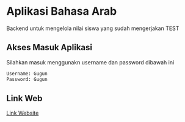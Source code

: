 # Aplikasi Bahasa Arab

Backend untuk mengelola nilai siswa yang sudah mengerjakan TEST

## Akses Masuk Aplikasi

Silahkan masuk menggunakn username dan password dibawah ini

```bash
Username: Gugun
Password: Gugun
```

## Link Web
[Link Website](https://apibahasaarab.andrey.id/)